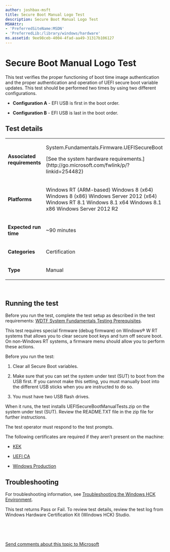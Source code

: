 ```yaml
---
author: joshbax-msft
title: Secure Boot Manual Logo Test
description: Secure Boot Manual Logo Test
MSHAttr:
- 'PreferredSiteName:MSDN'
- 'PreferredLib:/library/windows/hardware'
ms.assetid: 9ee98ceb-4004-4fad-aa49-31317b106127
---
```


# Secure Boot Manual Logo Test


This test verifies the proper functioning of boot time image authentication and the proper authentication and operation of UEFI secure boot variable updates. This test should be performed two times by using two different configurations.

-   **Configuration A** - EFI USB is first in the boot order.

-   **Configuration B** - EFI USB is last in the boot order.

## Test details


<table>
<colgroup>
<col width="50%" />
<col width="50%" />
</colgroup>
<tbody>
<tr class="odd">
<td><p><strong>Associated requirements</strong></p></td>
<td><p>System.Fundamentals.Firmware.UEFISecureBoot</p>
<p>[See the system hardware requirements.](http://go.microsoft.com/fwlink/p/?linkid=254482)</p></td>
</tr>
<tr class="even">
<td><p><strong>Platforms</strong></p></td>
<td><p>Windows RT (ARM-based) Windows 8 (x64) Windows 8 (x86) Windows Server 2012 (x64) Windows RT 8.1 Windows 8.1 x64 Windows 8.1 x86 Windows Server 2012 R2</p></td>
</tr>
<tr class="odd">
<td><p><strong>Expected run time</strong></p></td>
<td><p>~90 minutes</p></td>
</tr>
<tr class="even">
<td><p><strong>Categories</strong></p></td>
<td><p>Certification</p></td>
</tr>
<tr class="odd">
<td><p><strong>Type</strong></p></td>
<td><p>Manual</p></td>
</tr>
</tbody>
</table>

 

## Running the test


Before you run the test, complete the test setup as described in the test requirements: [WDTF System Fundamentals Testing Prerequisites](wdtf-system-fundamentals-testing-prerequisites.md).

This test requires special firmware (debug firmware) on Windows® W RT systems that allows you to clear secure boot keys and turn off secure boot. On non-Windows RT systems, a firmware menu should allow you to perform these actions.

Before you run the test:

1.  Clear all Secure Boot variables.

2.  Make sure that you can set the system under test (SUT) to boot from the USB first. If you cannot make this setting, you must manually boot into the different USB sticks when you are instructed to do so.

3.  You must have two USB flash drives.

When it runs, the test installs UEFISecureBootManualTests.zip on the system under test (SUT). Review the README.TXT file in the zip file for further instructions.

The test operator must respond to the test prompts.

The following certificates are required if they aren’t present on the machine:

-   [KEK](http://www.microsoft.com/pkiops/certs/MicCorKEKCA2011_2011-06-24.crt)

-   [UEFI CA](http://www.microsoft.com/pkiops/certs/MicCorUEFCA2011_2011-06-27.crt)

-   [Windows Production](http://www.microsoft.com/pkiops/certs/MicWinProPCA2011_2011-10-19.crt)

## Troubleshooting


For troubleshooting information, see [Troubleshooting the Windows HCK Environment](troubleshooting-the-windows-hck-environment.md).

This test returns Pass or Fail. To review test details, review the test log from Windows Hardware Certification Kit (Windows HCK) Studio.

 

 

[Send comments about this topic to Microsoft](mailto:wsddocfb@microsoft.com?subject=Documentation%20feedback%20%5Bp_hck\p_hck%5D:%20Secure%20Boot%20Manual%20Logo%20Test%20%20RELEASE:%20%284/27/2016%29&body=%0A%0APRIVACY%20STATEMENT%0A%0AWe%20use%20your%20feedback%20to%20improve%20the%20documentation.%20We%20don't%20use%20your%20email%20address%20for%20any%20other%20purpose,%20and%20we'll%20remove%20your%20email%20address%20from%20our%20system%20after%20the%20issue%20that%20you're%20reporting%20is%20fixed.%20While%20we're%20working%20to%20fix%20this%20issue,%20we%20might%20send%20you%20an%20email%20message%20to%20ask%20for%20more%20info.%20Later,%20we%20might%20also%20send%20you%20an%20email%20message%20to%20let%20you%20know%20that%20we've%20addressed%20your%20feedback.%0A%0AFor%20more%20info%20about%20Microsoft's%20privacy%20policy,%20see%20http://privacy.microsoft.com/default.aspx. "Send comments about this topic to Microsoft")




